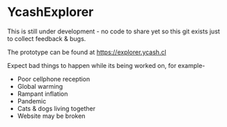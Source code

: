 # YcashExplorer

This is still under development - no code to share yet so this git exists just to collect feedback & bugs.

The prototype can be found at https://explorer.ycash.cl

Expect bad things to happen while its being worked on, for example-
- Poor cellphone reception
- Global warming
- Rampant inflation
- Pandemic
- Cats & dogs living together
- Website may be broken
